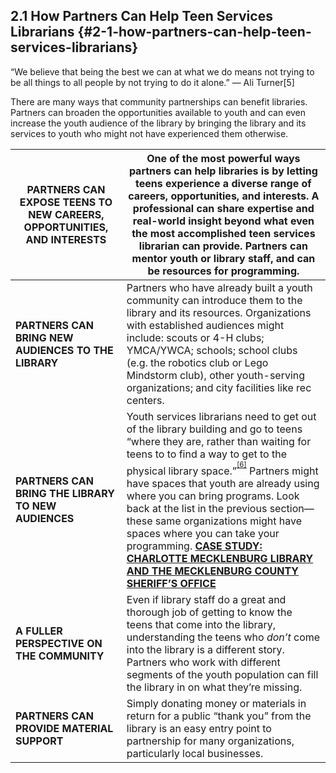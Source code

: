 ## 2.1 How Partners Can Help Teen Services Librarians {#2-1-how-partners-can-help-teen-services-librarians}

<div class="text">“We believe that being the best we can at what we do means not trying to be all things to all people by not trying to do it alone.” — Ali Turner[5]</div>

There are many ways that community partnerships can benefit libraries. Partners can broaden the opportunities available to youth and can even increase the youth audience of the library by bringing the library and its services to youth who might not have experienced them otherwise.

| **<div>PARTNERS CAN EXPOSE TEENS TO NEW CAREERS, OPPORTUNITIES, AND INTERESTS</div>** | One of the most powerful ways partners can help libraries is by letting teens experience a diverse range of careers, opportunities, and interests. A professional can share **expertise and real-world insight** beyond what even the most accomplished teen services librarian can provide. Partners can mentor youth or library staff, and can be resources for programming. |
| --- | --- |
| **PARTNERS CAN BRING NEW AUDIENCES TO THE LIBRARY** | Partners who have already built a youth community can introduce them to the library and its resources. Organizations with established audiences might include: scouts or 4-H clubs; YMCA/YWCA; schools; school clubs (e.g. the robotics club or Lego Mindstorm club), other youth-serving organizations; and city facilities like rec centers. |
| **PARTNERS CAN BRING THE LIBRARY TO NEW AUDIENCES** | Youth services librarians need to get out of the library building and go to teens “where they are, rather than waiting for teens to to find a way to get to the physical library space.”<sup><sup id="281255367986520-footnote-ref-5"><a href="#281255367986520-footnote-5">[6]</a></sup></sup> Partners might have spaces that youth are already using where you can bring programs. Look back at the list in the previous section—these same organizations might have spaces where you can take your programming. [**CASE STUDY: CHARLOTTE MECKLENBURG LIBRARY AND THE MECKLENBURG COUNTY SHERIFF’S OFFICE**](../appendix_3_-_case_studies/.2.md) |
| **A FULLER PERSPECTIVE ON THE COMMUNITY** | Even if library staff do a great and thorough job of getting to know the teens that come into the library, understanding the teens who _don’t_ come into the library is a different story. Partners who work with different segments of the youth population can fill the library in on what they’re missing. |
| **PARTNERS CAN PROVIDE MATERIAL SUPPORT** | Simply donating money or materials in return for a public “thank you” from the library is an easy entry point to partnership for many organizations, particularly local businesses. |

[^5]: Turner, Ali. “Bring Your Dreams to the Library.” _Young Adult Library Services_, 2013.

[^6]: Braun, Linda W., Maureen L. Hartman, Sandra Hughes-Hassell, Kafi Kumasi, and Beth Yoke. “The Future of Library Services for and with Teens: A Call to Action.” Chicago, IL: YALSA, 2014, 16.